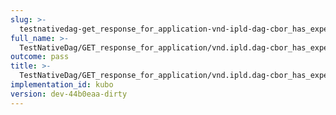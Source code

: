 ```yaml
---
slug: >-
  testnativedag-get_response_for_application-vnd-ipld-dag-cbor_has_expected_content-type-header_content-type
full_name: >-
  TestNativeDag/GET_response_for_application/vnd.ipld.dag-cbor_has_expected_Content-Type/Header_Content-Type
outcome: pass
title: >-
  TestNativeDag/GET_response_for_application/vnd.ipld.dag-cbor_has_expected_Content-Type/Header_Content-Type
implementation_id: kubo
version: dev-44b0eaa-dirty
---
```


